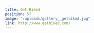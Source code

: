 ```yaml
---
title: Get Biked
position: 57
image: "/uploads/gallery__getbiked.jpg"
link: http://www.getbiked.com/
---
```


